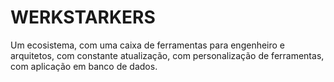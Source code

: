 # WERKSTARKERS
Um ecosistema, com uma caixa de ferramentas para engenheiro e arquitetos, com constante atualização, com personalização de ferramentas, com aplicação em banco de dados. 
